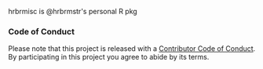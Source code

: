 
<!-- README.md is generated from README.Rmd. Please edit that file -->
hrbrmisc is @hrbrmstr's personal R pkg

### Code of Conduct

Please note that this project is released with a [Contributor Code of Conduct](CONDUCT.md). By participating in this project you agree to abide by its terms.
